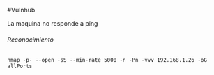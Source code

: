 #Vulnhub

La maquina no responde a ping

###### Reconocimiento
`nmap -p- --open -sS --min-rate 5000 -n -Pn -vvv 192.168.1.26 -oG allPorts`
